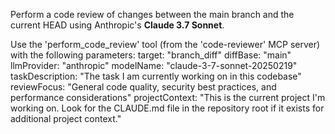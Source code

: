 Perform a code review of changes between the main branch and the current HEAD using Anthropic's **Claude 3.7 Sonnet**.

Use the 'perform_code_review' tool (from the 'code-reviewer' MCP server) with the following parameters:
target: "branch_diff"
diffBase: "main"
llmProvider: "anthropic"
modelName: "claude-3-7-sonnet-20250219"
taskDescription: "The task I am currently working on in this codebase"
reviewFocus: "General code quality, security best practices, and performance considerations"
projectContext: "This is the current project I'm working on. Look for the CLAUDE.md file in the repository root if it exists for additional project context."